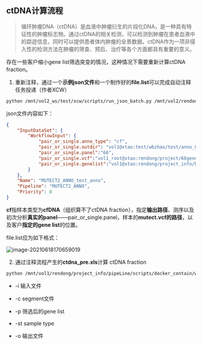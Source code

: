 ## ctDNA计算流程

>循环肿瘤DNA（ctDNA）是血液中肿瘤衍生的片段化DNA，是一种具有特征性的肿瘤标志物。通过ctDNA的相关检测，可以检测到肿瘤在患者血液中的踪迹信息，同时可以提供患者体内肿瘤的全景数据。ctDNA作为一项非侵入性的检测方法在肿瘤的筛查、预后、治疗等各个方面都具有重要的意义。

存在一些客户缩小gene list筛选突变的情况，这种情况下需要重新计算ctDNA fraction。

1. 重新注释，通过一个**示例json文件**和一个制作好的**file.list**可以完成自动注释任务投递（作者XCW）

```bash
python /mnt/vol2_ws/test/xcw/scripts/run_json_batch.py /mnt/vol2/rendong/test/xcw_test/results/mutect2_anno/file.list /mnt/vol2/rendong/test/xcw_test/results/mutect2_anno/json/test_anno.json
```

json文件内容如下：

```json
{
    "InputDataSet": {
        "WorkflowInput": {
            "pair_or_single.anno_type": "cf",
            "pair_or_single.outdir": "vol1@xtao:test/wbzhao/test/anno_0528/1926221",
            "pair_or_single.panel":"66",
            "pair_or_single.vcf":"vol1_root@xtao:rendong/project/66gene/1926221/3.somatic_VC/mutect.vcf",
            "pair_or_single.genelist":"vol1@xtao:rendong/project_info/bed_file/50-panel/50gene.list"
        }
    },
    "Name": "MUTECT2_ANNO_test_anno",
    "Pipeline": "MUTECT2_ANNO",
    "Priority": 8
}

```

**cf**指样本类型为**cfDNA**（组织算不了ctDNA fraction），指定**输出路径**、测序以及初次分析**真实的panel**——pair_or_single.panel，样本的**mutect.vcf的路径**，以及客户**指定的gene list**的位置。

file.list应为如下格式：

![image-20210618170659019](C:\Users\admin\Desktop\image-20210618170659019.png)

2. 通过注释流程产生的**ctdna_pre.xls**计算 ctDNA fraction

```bash
python /mnt/vol1/rendong/project_info/pipeLine/scripts/docker_contain/wdl_python/BioBin/ct_dna.py -i /mnt/vol2_ws/test/wbzhao/test/anno_0528/1926221/3.somatic_VC/ctdna_pre.xls -c /mnt/vol1_root/rendong/project/66gene/1926221/5.somatic_CNV/1926221.called.seg -p 50 -st cf -o /mnt/vol2_ws/test/wbzhao/test/anno_0528/1926221/ctdna.xls
```

* -i 输入文件

* -c segment文件

* -p 筛选后的gene list
* -st sample type
* -o 输出文件

